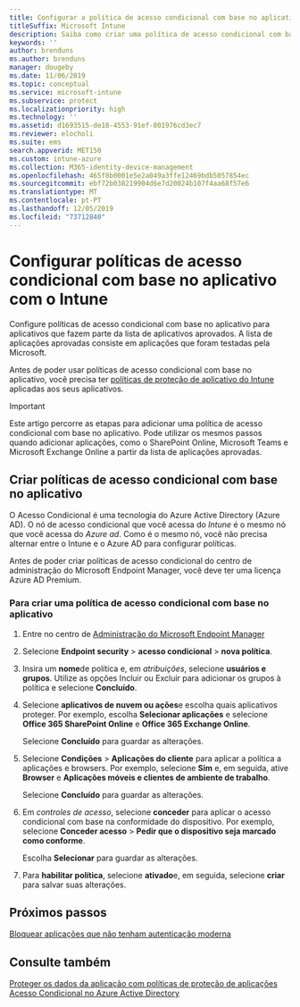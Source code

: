 ```yaml
---
title: Configurar a política de acesso condicional com base no aplicativo com o Intune
titleSuffix: Microsoft Intune
description: Saiba como criar uma política de acesso condicional com base no aplicativo com o Intune.
keywords: ''
author: brenduns
ms.author: brenduns
manager: dougeby
ms.date: 11/06/2019
ms.topic: conceptual
ms.service: microsoft-intune
ms.subservice: protect
ms.localizationpriority: high
ms.technology: ''
ms.assetid: d1693515-de18-4553-91ef-801976cd3ec7
ms.reviewer: elocholi
ms.suite: ems
search.appverid: MET150
ms.custom: intune-azure
ms.collection: M365-identity-device-management
ms.openlocfilehash: 465f8b0001e5e2a049a3ffe12469bdb5057854ec
ms.sourcegitcommit: ebf72b038219904d6e7d20024b107f4aa68f57e6
ms.translationtype: MT
ms.contentlocale: pt-PT
ms.lasthandoff: 12/05/2019
ms.locfileid: "73712840"
---
```

# <a name="set-up-app-based-conditional-access-policies-with-intune"></a>Configurar políticas de acesso condicional com base no aplicativo com o Intune

Configure políticas de acesso condicional com base no aplicativo para aplicativos que fazem parte da lista de aplicativos aprovados. A lista de aplicações aprovadas consiste em aplicações que foram testadas pela Microsoft.

Antes de poder usar políticas de acesso condicional com base no aplicativo, você precisa ter [políticas de proteção de aplicativo do Intune](../apps/app-protection-policies.md) aplicadas aos seus aplicativos.

> [!IMPORTANT]
> Este artigo percorre as etapas para adicionar uma política de acesso condicional com base no aplicativo. Pode utilizar os mesmos passos quando adicionar aplicações, como o SharePoint Online, Microsoft Teams e Microsoft Exchange Online a partir da lista de aplicações aprovadas.

## <a name="create-app-based-conditional-access-policies"></a>Criar políticas de acesso condicional com base no aplicativo

O Acesso Condicional é uma tecnologia do Azure Active Directory (Azure AD). O nó de acesso condicional que você acessa do *Intune* é o mesmo nó que você acessa do *Azure ad*. Como é o mesmo nó, você não precisa alternar entre o Intune e o Azure AD para configurar políticas.

Antes de poder criar políticas de acesso condicional do centro de administração do Microsoft Endpoint Manager, você deve ter uma licença Azure AD Premium.

### <a name="to-create-an-app-based-conditional-access-policy"></a>Para criar uma política de acesso condicional com base no aplicativo

1. Entre no centro de [Administração do Microsoft Endpoint Manager](https://go.microsoft.com/fwlink/?linkid=2109431)

2. Selecione **Endpoint security** > **acesso condicional** > **nova política**.

3. Insira um **nome**de política e, em *atribuições*, selecione **usuários e grupos**. Utilize as opções Incluir ou Excluir para adicionar os grupos à política e selecione **Concluído**.

4. Selecione **aplicativos de nuvem ou ações**e escolha quais aplicativos proteger. Por exemplo, escolha **Selecionar aplicações** e selecione **Office 365 SharePoint Online** e **Office 365 Exchange Online**.

   Selecione **Concluído** para guardar as alterações.

5. Selecione **Condições** > **Aplicações do cliente** para aplicar a política a aplicações e browsers. Por exemplo, selecione **Sim** e, em seguida, ative **Browser** e **Aplicações móveis e clientes de ambiente de trabalho**.

   Selecione **Concluído** para guardar as alterações.

6. Em *controles de acesso*, selecione **conceder** para aplicar o acesso condicional com base na conformidade do dispositivo. Por exemplo, selecione **Conceder acesso** > **Pedir que o dispositivo seja marcado como conforme**.

   Escolha **Selecionar** para guardar as alterações.

7. Para **habilitar política**, selecione **ativado**e, em seguida, selecione **criar** para salvar suas alterações.





## <a name="next-steps"></a>Próximos passos
[Bloquear aplicações que não tenham autenticação moderna](app-modern-authentication-block.md)

## <a name="see-also"></a>Consulte também

[Proteger os dados da aplicação com políticas de proteção de aplicações](../apps/app-protection-policies.md)
[Acesso Condicional no Azure Active Directory](https://docs.microsoft.com/azure/active-directory/active-directory-conditional-access)
